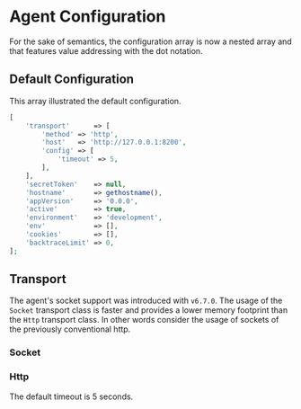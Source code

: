 # Agent Configuration

For the sake of semantics, the configuration array is now a nested array and that features value addressing with the dot notation.

## Default Configuration
This array illustrated the default configuration.
```php
[
    'transport'      => [
        'method' => 'http',
        'host'   => 'http://127.0.0.1:8200',
        'config' => [
            'timeout' => 5,
        ],
    ],
    'secretToken'    => null,
    'hostname'       => gethostname(),
    'appVersion'     => '0.0.0',
    'active'         => true,
    'environment'    => 'development',
    'env'            => [],
    'cookies'        => [],
    'backtraceLimit' => 0,
];
```

## Transport
The agent's socket support was introduced with `v6.7.0`. The usage of the `Socket` transport class is faster and provides a lower memory footprint than the `Http` transport class. In other words consider the usage of sockets of the previously conventional http.

### Socket


### Http
The default timeout is 5 seconds.
